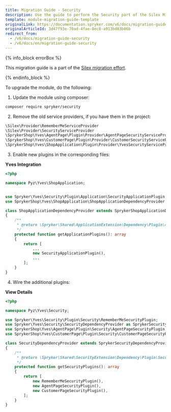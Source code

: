 ```yaml
---
title: Migration Guide - Security
description: Use the guide to perform the Security part of the Silex Migration Effort.
template: module-migration-guide-template
originalLink: https://documentation.spryker.com/v6/docs/migration-guide-security
originalArticleId: 3d47f93e-70ad-4fae-8ec8-a913bd83b06b
redirect_from:
  - /v6/docs/migration-guide-security
  - /v6/docs/en/migration-guide-security
---
```


{% info_block errorBox %}

This migration guide is a part of the [Silex migration effort](/docs/scos/dev/migration-concepts/silex-replacement/silex-replacement.html).

{% endinfo_block %}

To upgrade the module, do the following:

1. Update the module using composer:
```bash
composer require spryker/security
```
2. Remove the old service providers, if you have them in the project:
```php
\Silex\Provider\RememberMeServiceProvider
\Silex\Provider\SecurityServiceProvider
\SprykerShop\Yves\AgentPage\Plugin\Provider\AgentPageSecurityServiceProvider
\SprykerShop\Yves\CustomerPage\Plugin\Provider\CustomerSecurityServiceProvider
\SprykerShop\Yves\ShopApplication\Plugin\Provider\YvesSecurityServiceProvider
```
3. Enable new plugins in the corresponding files:

**Yves Integration**

```php
<?php

namespace Pyz\Yves\ShopApplication;


use Spryker\Yves\Security\Plugin\Application\SecurityApplicationPlugin;
use SprykerShop\Yves\ShopApplication\ShopApplicationDependencyProvider as SprykerShopApplicationDependencyProvider;

class ShopApplicationDependencyProvider extends SprykerShopApplicationDependencyProvider
{
    /**
     * @return \Spryker\Shared\ApplicationExtension\Dependency\Plugin\ApplicationPluginInterface[]
     */
    protected function getApplicationPlugins(): array
    {
        return [
            ...
            new SecurityApplicationPlugin(),
            ...
        ];
    }
}
```

4. Wire the additional plugins:

**View Details**

```php
<?php

namespace Pyz\Yves\Security;

use Spryker\Yves\Security\Plugin\Security\RememberMeSecurityPlugin;
use Spryker\Yves\Security\SecurityDependencyProvider as SprykerSecurityDependencyProvider;
use SprykerShop\Yves\AgentPage\Plugin\Security\AgentPageSecurityPlugin;
use SprykerShop\Yves\CustomerPage\Plugin\Security\CustomerPageSecurityPlugin;

class SecurityDependencyProvider extends SprykerSecurityDependencyProvider
{
    /**
     * @return \Spryker\Shared\SecurityExtension\Dependency\Plugin\SecurityPluginInterface[]
     */
    protected function getSecurityPlugins(): array
    {
        return [
            new RememberMeSecurityPlugin(),
            new AgentPageSecurityPlugin(),
            new CustomerPageSecurityPlugin(),
        ];
    }
}
```

